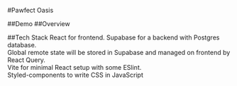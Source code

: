 #Pawfect Oasis

##Demo
##Overview

##Tech Stack
React for frontend. Supabase for a backend with Postgres database.  
Global remote state will be stored in Supabase and managed on frontend by React Query.  
Vite for minimal React setup with some ESlint.  
Styled-components to write CSS in JavaScript
